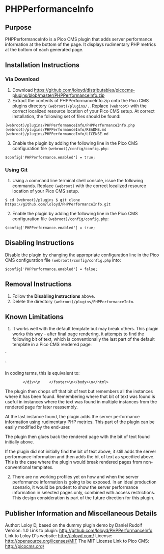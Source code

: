 # PHPPerformanceInfo

## Purpose

PHPPerformanceInfo is a Pico CMS plugin that adds server performance information at the bottom of the page.  It displays rudimentary PHP metrics at the bottom of each generated page.

## Installation Instructions

### Via Download

1. Download https://github.com/loloyd/distributables/picocms-plugins/blob/master/PHPPerformanceInfo.zip
2. Extract the contents of PHPPerformanceInfo.zip onto the Pico CMS plugins directory `(webroot)/plugins/.`.  Replace `(webroot)` with the correct localized resource location of your Pico CMS setup.  At correct installation, the following set of files should be found:

`(webroot)/plugins/PHPPerformanceInfo/PHPPerformanceInfo.php
(webroot)/plugins/PHPPerformanceInfo/README.md
(webroot)/plugins/PHPPerformanceInfo/LICENSE.md`

3. Enable the plugin by adding the following line in the Pico CMS configuration file `(webroot)/config/config.php`:

`$config['PHPPerformance.enabled'] = true;`

### Using Git

1. Using a command line terminal shell console, issue the following commands.  Replace `(webroot)` with the correct localized resource location of your Pico CMS setup.

`$ cd (webroot)/plugins
$ git clone https://github.com/loloyd/PHPPerformanceInfo.git`

2. Enable the plugin by adding the following line in the Pico CMS configuration file `(webroot)/config/config.php`:

`$config['PHPPerformance.enabled'] = true;`

## Disabling Instructions

Disable the plugin by changing the appropriate configuration line in the Pico CMS configuration file `(webroot)/config/config.php` into:

`$config['PHPPerformance.enabled'] = false;`

## Removal Instructions

1. Follow the **Disabling Instructions** above.
2. Delete the directory `(webroot)/plugins/PHPPerformanceInfo`.

## Known Limitations

1. It works well with the default template but may break others.  This plugin works this way - after final page rendering, it attempts to find the following bit of text, which is conventionally the last part of the default template in a Pico CMS rendered page:

`        </div>
    </footer>
</body>
</html>`

In coding terms, this is equivalent to:

`        </div>\n    </footer>\n</body>\n</html>`

The plugin then chops off that bit of text but remembers all the instances where it has been found.  Remembering where that bit of text was found is useful in instances where the text was found in multiple instances from the rendered page for later reassembly.

At the last instance found, the plugin adds the server performance information using rudimentary PHP metrics.  This part of the plugin can be easily modified by the end-user.

The plugin then glues back the rendered page with the bit of text found initially above.

If the plugin did not initially find the bit of text above, it still adds the server performance information and then adds the bit of text as specified above.  This is the case where the plugin would break rendered pages from non-conventional templates.

2. There are no working profiles yet on how and when the server performance information is going to be exposed.  In an ideal production scenario, it would be prudent to show the server performance information in selected pages only, combined with access restrictions.  This design consideration is part of the future direction for this plugin.

## Publisher Information and Miscellaneous Details

Author: Loloy D, based on the dummy plugin demo by Daniel Rudolf
Version: 1.0
Link to plugin: http://github.com/loloyd/PHPPerformanceInfo
Link to Loloy D's website: http://loloyd.com/
License: http://opensource.org/licenses/MIT The MIT License
Link to Pico CMS: http://picocms.org/
